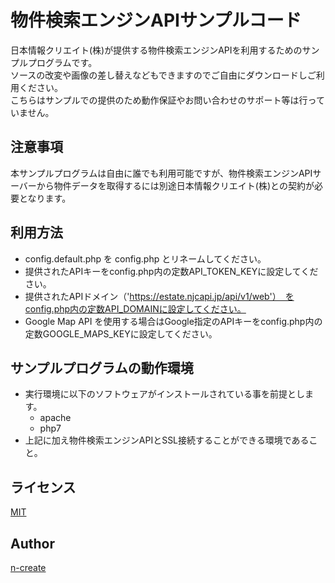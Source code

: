 物件検索エンジンAPIサンプルコード
===

日本情報クリエイト(株)が提供する物件検索エンジンAPIを利用するためのサンプルプログラムです。  
ソースの改変や画像の差し替えなどもできますのでご自由にダウンロードしご利用ください。  
こちらはサンプルでの提供のため動作保証やお問い合わせのサポート等は行っていません。  

## 注意事項
本サンプルプログラムは自由に誰でも利用可能ですが、物件検索エンジンAPIサーバーから物件データを取得するには別途日本情報クリエイト(株)との契約が必要となります。

## 利用方法
* config.default.php を config.php とリネームしてください。
* 提供されたAPIキーをconfig.php内の定数API_TOKEN_KEYに設定してください。
* 提供されたAPIドメイン（'https://estate.njcapi.jp/api/v1/web'）　をconfig.php内の定数API_DOMAINに設定してください。
* Google Map API を使用する場合はGoogle指定のAPIキーをconfig.php内の定数GOOGLE_MAPS_KEYに設定してください。

## サンプルプログラムの動作環境
+ 実行環境に以下のソフトウェアがインストールされている事を前提とします。
    + apache
    + php7
+ 上記に加え物件検索エンジンAPIとSSL接続することができる環境であること。

## ライセンス

[MIT](https://github.com/tcnksm/tool/blob/master/LICENCE)

## Author

[n-create](https://github.com/n-create)
